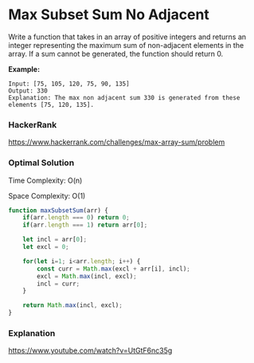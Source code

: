# Max Subset Sum No Adjacent

Write a function that takes in an array of positive integers and returns an integer representing the maximum sum of non-adjacent elements in the array. If a sum cannot be generated, the function should return 0.

**Example:**

```
Input: [75, 105, 120, 75, 90, 135]
Output: 330
Explanation: The max non adjacent sum 330 is generated from these elements [75, 120, 135].
```



### HackerRank

https://www.hackerrank.com/challenges/max-array-sum/problem



### Optimal Solution

Time Complexity: O(n)

Space Complexity: O(1)

```js
function maxSubsetSum(arr) {
    if(arr.length === 0) return 0;
    if(arr.length === 1) return arr[0];

    let incl = arr[0];
    let excl = 0;

    for(let i=1; i<arr.length; i++) {
        const curr = Math.max(excl + arr[i], incl);
        excl = Math.max(incl, excl);
        incl = curr;
    }

    return Math.max(incl, excl);
}
```



### Explanation

https://www.youtube.com/watch?v=UtGtF6nc35g